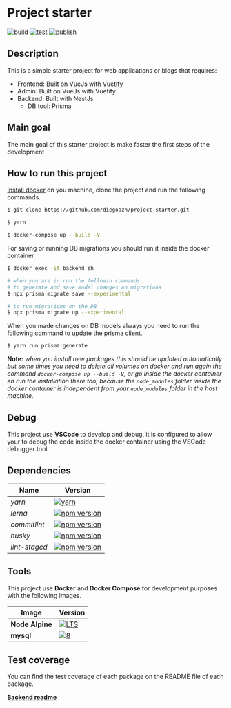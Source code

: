 # Project starter

[![build](https://github.com/diegoazh/project-starter/workflows/build/badge.svg)](https://github.com/diegoazh/project-starter/actions?query=workflow%3Abuild)
[![test](https://github.com/diegoazh/project-starter/workflows/test/badge.svg)](https://github.com/diegoazh/project-starter/actions?query=workflow%3Atest)
[![publish](https://github.com/diegoazh/project-starter/workflows/publish/badge.svg)](https://github.com/diegoazh/project-starter/actions?query=workflow%3Apublish)

## Description

This is a simple starter project for web applications or blogs that requires:

- Frontend: Built on VueJs with Vuetify
- Admin: Built on VueJs with Vuetify
- Backend: Built with NestJs
  - DB tool: Prisma

## Main goal

The main goal of this starter project is make faster the first steps of the development

## How to run this project

[Install docker](https://www.docker.com/products/docker-desktop) on you machine, clone the project and run the following commands.

```bash
$ git clone https://github.com/diegoazh/project-starter.git

$ yarn

$ docker-compose up --build -V
```

For saving or running DB migrations you should run it inside the docker container

```bash
$ docker exec -it backend sh

# when you are in run the followin commands
# to generate and save model changes on migrations
$ npx prisma migrate save --experimental

# to run migrations on the DB
$ npx prisma migrate up --experimental
```

When you made changes on DB models always you need to run the following command to update the
prisma client.

```bash
$ yarn run prisma:generate
```

**Note:** *when you install new packages this should be updated automatically but some times you need to delete all volumes on docker and run again the command `docker-compose up --build -V`, or go inside the docker container en run the installation there too, because the `node_modules` folder inside the docker container is independent from your `node_modules` folder in the host machine.*

## Debug

This project use **VSCode** to develop and debug, it is configured to allow your to debug the code
inside the docker container using the VSCode debugger tool.

## Dependencies

|Name|Version|
|----|-------|
|*yarn*|[![yarn](https://img.shields.io/badge/version-1.22.4-blue)](https://yarnpkg.com/getting-started)|
|*lerna*|[![npm version](https://badge.fury.io/js/lerna.svg)](https://badge.fury.io/js/lerna)|
|*commitlint*|[![npm version](https://badge.fury.io/js/commitlint.svg)](https://badge.fury.io/js/commitlint)|
|*husky*|[![npm version](https://badge.fury.io/js/husky.svg)](https://badge.fury.io/js/husky)|
|*lint-staged*|[![npm version](https://badge.fury.io/js/lint-staged.svg)](https://badge.fury.io/js/lint-staged)|

## Tools

This project use **Docker** and **Docker Compose** for development purposes with the following images.

|Image|Version|
|----|-------|
|**Node Alpine**|[![LTS](https://img.shields.io/badge/version-LTS-blue)](https://hub.docker.com/_/node)|
|**mysql**|[![8](https://img.shields.io/badge/version-8-blue)](https://hub.docker.com/_/mysql)|

## Test coverage

You can find the test coverage of each package on the README file of each package.

[**Backend readme**](/packages/backend/README.md#test-coverage)
